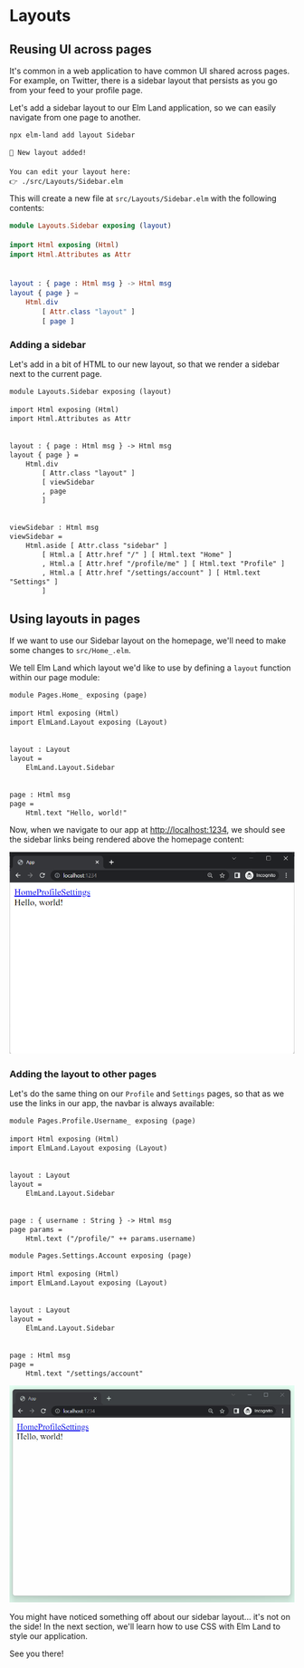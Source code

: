 # Layouts

## Reusing UI across pages

It's common in a web application to have common UI shared across pages. For example, on Twitter, there is a sidebar layout that persists as you go from your feed to your profile page.

Let's add a sidebar layout to our Elm Land application, so we can easily navigate from one page to another.

```bash
npx elm-land add layout Sidebar
```

<code-group>
<code-block title="Terminal output">

```txt
🌈 New layout added!

You can edit your layout here:
👉 ./src/Layouts/Sidebar.elm
```

</code-block>
</code-group>

This will create a new file at `src/Layouts/Sidebar.elm` with the following contents:


<code-group>
<code-block title="src/Layouts/Sidebar.elm">

```elm
module Layouts.Sidebar exposing (layout)

import Html exposing (Html)
import Html.Attributes as Attr


layout : { page : Html msg } -> Html msg
layout { page } =
    Html.div
        [ Attr.class "layout" ]
        [ page ]
```

</code-block>
</code-group>


### Adding a sidebar

Let's add in a bit of HTML to our new layout, so that we render a sidebar next to the current page.


<code-group>
<code-block title="src/Layouts/Sidebar.elm">

```elm{11,16-22}
module Layouts.Sidebar exposing (layout)

import Html exposing (Html)
import Html.Attributes as Attr


layout : { page : Html msg } -> Html msg
layout { page } =
    Html.div
        [ Attr.class "layout" ]
        [ viewSidebar
        , page
        ]


viewSidebar : Html msg
viewSidebar =
    Html.aside [ Attr.class "sidebar" ]
        [ Html.a [ Attr.href "/" ] [ Html.text "Home" ]
        , Html.a [ Attr.href "/profile/me" ] [ Html.text "Profile" ]
        , Html.a [ Attr.href "/settings/account" ] [ Html.text "Settings" ]
        ]
```

</code-block>
</code-group>

## Using layouts in pages

If we want to use our Sidebar layout on the homepage, we'll need to make some changes to `src/Home_.elm`.

We tell Elm Land which layout we'd like to use by defining a `layout` function within our page module:


<code-group>
<code-block title="src/Pages/Home_.elm">

```elm{4,7-9}
module Pages.Home_ exposing (page)

import Html exposing (Html)
import ElmLand.Layout exposing (Layout)


layout : Layout
layout =
    ElmLand.Layout.Sidebar


page : Html msg
page =
    Html.text "Hello, world!"
```

</code-block>
</code-group>

Now, when we navigate to our app at [http://localhost:1234](http://localhost:1234), we should see the sidebar links being rendered above the homepage content:

![Homepage showing sidebar links above content](./layouts/sidebar-homepage-v1.png)

### Adding the layout to other pages

Let's do the same thing on our `Profile` and `Settings` pages, so that as we use the links in our app, the navbar is always available:


<code-group>
<code-block title="src/Pages/Profile/Username_.elm">

```elm{4,7-9}
module Pages.Profile.Username_ exposing (page)

import Html exposing (Html)
import ElmLand.Layout exposing (Layout)


layout : Layout
layout =
    ElmLand.Layout.Sidebar


page : { username : String } -> Html msg
page params =
    Html.text ("/profile/" ++ params.username)
```

</code-block>
<code-block title="src/Pages/Settings/Account.elm">

```elm{4,7-9}
module Pages.Settings.Account exposing (page)

import Html exposing (Html)
import ElmLand.Layout exposing (Layout)


layout : Layout
layout =
    ElmLand.Layout.Sidebar


page : Html msg
page =
    Html.text "/settings/account"
```

</code-block>
</code-group>


![a GIF showing the shared sidebar links in use across pages](./layouts/layouts-navigation.gif)

You might have noticed something off about our sidebar layout... it's not on the side! In the next section, we'll learn how to use CSS with Elm Land to style our application.

See you there!